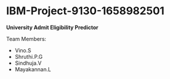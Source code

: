 # IBM-Project-9130-1658982501
**University Admit Eligibility Predictor**

Team Members:
  - Vino.S
  - Shruthi.P.G
  - Sindhuja.V
  - Mayakannan.L


